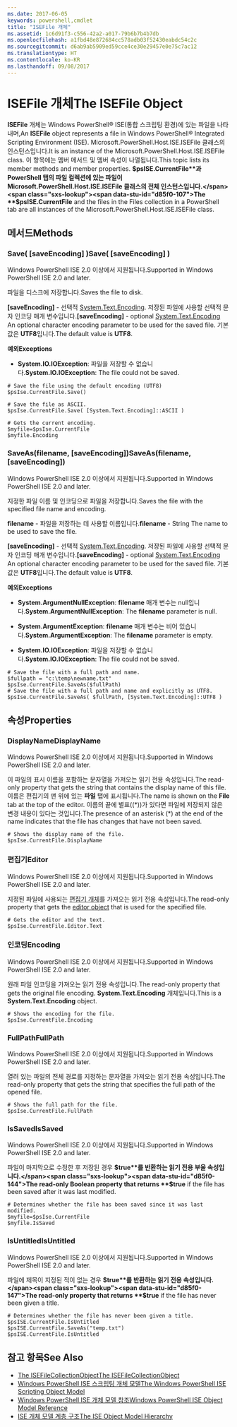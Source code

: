 ```yaml
---
ms.date: 2017-06-05
keywords: powershell,cmdlet
title: "ISEFile 개체"
ms.assetid: 1c6d91f3-c556-42a2-a017-79b6b7b4b7db
ms.openlocfilehash: a1fbd48e872684cc578adb03f52430eabdc54c2c
ms.sourcegitcommit: d6ab9ab5909ed59cce4ce30e29457e0e75c7ac12
ms.translationtype: HT
ms.contentlocale: ko-KR
ms.lasthandoff: 09/08/2017
---
```

# <a name="the-isefile-object"></a><span data-ttu-id="d85f0-103">ISEFile 개체</span><span class="sxs-lookup"><span data-stu-id="d85f0-103">The ISEFile Object</span></span>
  <span data-ttu-id="d85f0-104">**ISEFile** 개체는 Windows PowerShell® ISE(통합 스크립팅 환경)에 있는 파일을 나타내며,</span><span class="sxs-lookup"><span data-stu-id="d85f0-104">An **ISEFile** object represents a file in Windows PowerShell® Integrated Scripting Environment (ISE).</span></span> <span data-ttu-id="d85f0-105">Microsoft.PowerShell.Host.ISE.ISEFile 클래스의 인스턴스입니다.</span><span class="sxs-lookup"><span data-stu-id="d85f0-105">It is an instance of the Microsoft.PowerShell.Host.ISE.ISEFile class.</span></span> <span data-ttu-id="d85f0-106">이 항목에는 멤버 메서드 및 멤버 속성이 나열됩니다.</span><span class="sxs-lookup"><span data-stu-id="d85f0-106">This topic lists its member methods and member properties.</span></span> <span data-ttu-id="d85f0-107">**$psISE.CurrentFile**과 PowerShell 탭의 파일 컬렉션에 있는 파일이 Microsoft.PowerShell.Host.ISE.ISEFile 클래스의 전체 인스턴스입니다.</span><span class="sxs-lookup"><span data-stu-id="d85f0-107">The **$psISE.CurrentFile** and the files in the Files collection in a PowerShell tab are all instances of the Microsoft.PowerShell.Host.ISE.ISEFile class.</span></span>

## <a name="methods"></a><span data-ttu-id="d85f0-108">메서드</span><span class="sxs-lookup"><span data-stu-id="d85f0-108">Methods</span></span>

### <a name="save-saveencoding-"></a><span data-ttu-id="d85f0-109">Save\( \[saveEncoding\] \)</span><span class="sxs-lookup"><span data-stu-id="d85f0-109">Save\( \[saveEncoding\] \)</span></span>
  <span data-ttu-id="d85f0-110">Windows PowerShell ISE 2.0 이상에서 지원됩니다.</span><span class="sxs-lookup"><span data-stu-id="d85f0-110">Supported in Windows PowerShell ISE 2.0 and later.</span></span> 

 <span data-ttu-id="d85f0-111">파일을 디스크에 저장합니다.</span><span class="sxs-lookup"><span data-stu-id="d85f0-111">Saves the file to disk.</span></span>

 <span data-ttu-id="d85f0-112">**\[saveEncoding\]** - 선택적 [System.Text.Encoding](http://msdn.microsoft.com/library/system.text.encoding.aspx). 저장된 파일에 사용할 선택적 문자 인코딩 매개 변수입니다.</span><span class="sxs-lookup"><span data-stu-id="d85f0-112">**\[saveEncoding\]** - optional [System.Text.Encoding](http://msdn.microsoft.com/library/system.text.encoding.aspx) An optional character encoding parameter to be used for the saved file.</span></span> <span data-ttu-id="d85f0-113">기본값은 **UTF8**입니다.</span><span class="sxs-lookup"><span data-stu-id="d85f0-113">The default value is **UTF8**.</span></span>

 <span data-ttu-id="d85f0-114">**예외**</span><span class="sxs-lookup"><span data-stu-id="d85f0-114">**Exceptions**</span></span>
 -   <span data-ttu-id="d85f0-115">**System.IO.IOException**: 파일을 저장할 수 없습니다.</span><span class="sxs-lookup"><span data-stu-id="d85f0-115">**System.IO.IOException**: The file could not be saved.</span></span>

```
# Save the file using the default encoding (UTF8)
$psIse.CurrentFile.Save()

# Save the file as ASCII.
$psIse.CurrentFile.Save( [System.Text.Encoding]::ASCII )

# Gets the current encoding.
$myfile=$psIse.CurrentFile
$myfile.Encoding

```

### <a name="saveasfilename-saveencoding"></a><span data-ttu-id="d85f0-116">SaveAs\(filename, \[saveEncoding\]\)</span><span class="sxs-lookup"><span data-stu-id="d85f0-116">SaveAs\(filename, \[saveEncoding\]\)</span></span>
  <span data-ttu-id="d85f0-117">Windows PowerShell ISE 2.0 이상에서 지원됩니다.</span><span class="sxs-lookup"><span data-stu-id="d85f0-117">Supported in Windows PowerShell ISE 2.0 and later.</span></span> 

 <span data-ttu-id="d85f0-118">지정한 파일 이름 및 인코딩으로 파일을 저장합니다.</span><span class="sxs-lookup"><span data-stu-id="d85f0-118">Saves the file with the specified file name and encoding.</span></span>

 <span data-ttu-id="d85f0-119">**filename** - 파일을 저장하는 데 사용할 이름입니다.</span><span class="sxs-lookup"><span data-stu-id="d85f0-119">**filename** - String The name to be used to save the file.</span></span>

 <span data-ttu-id="d85f0-120">**\[saveEncoding\]** - 선택적 [System.Text.Encoding](http://msdn.microsoft.com/library/system.text.encoding.aspx). 저장된 파일에 사용할 선택적 문자 인코딩 매개 변수입니다.</span><span class="sxs-lookup"><span data-stu-id="d85f0-120">**\[saveEncoding\]** - optional [System.Text.Encoding](http://msdn.microsoft.com/library/system.text.encoding.aspx) An optional character encoding parameter to be used for the saved file.</span></span> <span data-ttu-id="d85f0-121">기본값은 **UTF8**입니다.</span><span class="sxs-lookup"><span data-stu-id="d85f0-121">The default value is **UTF8**.</span></span>

 <span data-ttu-id="d85f0-122">**예외**</span><span class="sxs-lookup"><span data-stu-id="d85f0-122">**Exceptions**</span></span>
 -   <span data-ttu-id="d85f0-123">**System.ArgumentNullException**: **filename** 매개 변수는 null입니다.</span><span class="sxs-lookup"><span data-stu-id="d85f0-123">**System.ArgumentNullException**: The **filename** parameter is null.</span></span>

- <span data-ttu-id="d85f0-124">**System.ArgumentException**: **filename** 매개 변수는 비어 있습니다.</span><span class="sxs-lookup"><span data-stu-id="d85f0-124">**System.ArgumentException**: The **filename** parameter is empty.</span></span>

- <span data-ttu-id="d85f0-125">**System.IO.IOException**: 파일을 저장할 수 없습니다.</span><span class="sxs-lookup"><span data-stu-id="d85f0-125">**System.IO.IOException**: The file could not be saved.</span></span>

```
# Save the file with a full path and name. 
$fullpath = "c:\temp\newname.txt"
$psIse.CurrentFile.SaveAs($fullPath) 
# Save the file with a full path and name and explicitly as UTF8. 
$psIse.CurrentFile.SaveAs( $fullPath, [System.Text.Encoding]::UTF8 )

```

## <a name="properties"></a><span data-ttu-id="d85f0-126">속성</span><span class="sxs-lookup"><span data-stu-id="d85f0-126">Properties</span></span>

### <a name="displayname"></a><span data-ttu-id="d85f0-127">DisplayName</span><span class="sxs-lookup"><span data-stu-id="d85f0-127">DisplayName</span></span>
  <span data-ttu-id="d85f0-128">Windows PowerShell ISE 2.0 이상에서 지원됩니다.</span><span class="sxs-lookup"><span data-stu-id="d85f0-128">Supported in Windows PowerShell ISE 2.0 and later.</span></span>

 <span data-ttu-id="d85f0-129">이 파일의 표시 이름을 포함하는 문자열을 가져오는 읽기 전용 속성입니다.</span><span class="sxs-lookup"><span data-stu-id="d85f0-129">The read-only property that gets the string that contains the display name of this file.</span></span> <span data-ttu-id="d85f0-130">이름은 편집기의 맨 위에 있는 **파일** 탭에 표시됩니다.</span><span class="sxs-lookup"><span data-stu-id="d85f0-130">The name is shown on the **File** tab at the top of the editor.</span></span> <span data-ttu-id="d85f0-131">이름의 끝에 별표(\(\*\))가 있다면 파일에 저장되지 않은 변경 내용이 있다는 것입니다.</span><span class="sxs-lookup"><span data-stu-id="d85f0-131">The presence of an asterisk \(\*\) at the end of the name indicates that the file has changes that have not been saved.</span></span>

```
# Shows the display name of the file.
$psIse.CurrentFile.DisplayName

```

### <a name="editor"></a><span data-ttu-id="d85f0-132">편집기</span><span class="sxs-lookup"><span data-stu-id="d85f0-132">Editor</span></span>
  <span data-ttu-id="d85f0-133">Windows PowerShell ISE 2.0 이상에서 지원됩니다.</span><span class="sxs-lookup"><span data-stu-id="d85f0-133">Supported in Windows PowerShell ISE 2.0 and later.</span></span> 

 <span data-ttu-id="d85f0-134">지정된 파일에 사용되는 [편집기 개체](The-ISEEditor-Object.md)를 가져오는 읽기 전용 속성입니다.</span><span class="sxs-lookup"><span data-stu-id="d85f0-134">The read-only property that gets the [editor object](The-ISEEditor-Object.md) that is used for the specified file.</span></span>

```
# Gets the editor and the text.
$psIse.CurrentFile.Editor.Text

```

### <a name="encoding"></a><span data-ttu-id="d85f0-135">인코딩</span><span class="sxs-lookup"><span data-stu-id="d85f0-135">Encoding</span></span>
  <span data-ttu-id="d85f0-136">Windows PowerShell ISE 2.0 이상에서 지원됩니다.</span><span class="sxs-lookup"><span data-stu-id="d85f0-136">Supported in Windows PowerShell ISE 2.0 and later.</span></span> 

 <span data-ttu-id="d85f0-137">원래 파일 인코딩을 가져오는 읽기 전용 속성입니다.</span><span class="sxs-lookup"><span data-stu-id="d85f0-137">The read-only property that gets the original file encoding.</span></span> <span data-ttu-id="d85f0-138">**System.Text.Encoding** 개체입니다.</span><span class="sxs-lookup"><span data-stu-id="d85f0-138">This is a **System.Text.Encoding** object.</span></span>

```
# Shows the encoding for the file. 
$psIse.CurrentFile.Encoding

```

### <a name="fullpath"></a><span data-ttu-id="d85f0-139">FullPath</span><span class="sxs-lookup"><span data-stu-id="d85f0-139">FullPath</span></span>
  <span data-ttu-id="d85f0-140">Windows PowerShell ISE 2.0 이상에서 지원됩니다.</span><span class="sxs-lookup"><span data-stu-id="d85f0-140">Supported in Windows PowerShell ISE 2.0 and later.</span></span> 

 <span data-ttu-id="d85f0-141">열려 있는 파일의 전체 경로를 지정하는 문자열을 가져오는 읽기 전용 속성입니다.</span><span class="sxs-lookup"><span data-stu-id="d85f0-141">The read-only property that gets the string that specifies the full path of the opened file.</span></span>

```
# Shows the full path for the file. 
$psIse.CurrentFile.FullPath

```

### <a name="issaved"></a><span data-ttu-id="d85f0-142">IsSaved</span><span class="sxs-lookup"><span data-stu-id="d85f0-142">IsSaved</span></span>
  <span data-ttu-id="d85f0-143">Windows PowerShell ISE 2.0 이상에서 지원됩니다.</span><span class="sxs-lookup"><span data-stu-id="d85f0-143">Supported in Windows PowerShell ISE 2.0 and later.</span></span> 

 <span data-ttu-id="d85f0-144">파일이 마지막으로 수정한 후 저장된 경우 **$true**를 반환하는 읽기 전용 부울 속성입니다.</span><span class="sxs-lookup"><span data-stu-id="d85f0-144">The read-only Boolean property that returns **$true** if the file has been saved after it was last modified.</span></span>

```
# Determines whether the file has been saved since it was last modified.
$myfile=$psIse.CurrentFile
$myfile.IsSaved

```

### <a name="isuntitled"></a><span data-ttu-id="d85f0-145">IsUntitled</span><span class="sxs-lookup"><span data-stu-id="d85f0-145">IsUntitled</span></span>
  <span data-ttu-id="d85f0-146">Windows PowerShell ISE 2.0 이상에서 지원됩니다.</span><span class="sxs-lookup"><span data-stu-id="d85f0-146">Supported in Windows PowerShell ISE 2.0 and later.</span></span> 

 <span data-ttu-id="d85f0-147">파일에 제목이 지정된 적이 없는 경우 **$true**를 반환하는 읽기 전용 속성입니다.</span><span class="sxs-lookup"><span data-stu-id="d85f0-147">The read-only property that returns **$true** if the file has never been given a title.</span></span>

```
# Determines whether the file has never been given a title.
$psISE.CurrentFile.IsUntitled
$psISE.CurrentFile.SaveAs("temp.txt")
$psISE.CurrentFile.IsUntitled

```

## <a name="see-also"></a><span data-ttu-id="d85f0-148">참고 항목</span><span class="sxs-lookup"><span data-stu-id="d85f0-148">See Also</span></span>
- [<span data-ttu-id="d85f0-149">The ISEFileCollectionObject</span><span class="sxs-lookup"><span data-stu-id="d85f0-149">The ISEFileCollectionObject</span></span>](The-ISEFileCollection-Object.md) 
- [<span data-ttu-id="d85f0-150">Windows PowerShell ISE 스크립팅 개체 모델</span><span class="sxs-lookup"><span data-stu-id="d85f0-150">The Windows PowerShell ISE Scripting Object Model</span></span>](The-Windows-PowerShell-ISE-Scripting-Object-Model.md) 
- [<span data-ttu-id="d85f0-151">Windows PowerShell ISE 개체 모델 참조</span><span class="sxs-lookup"><span data-stu-id="d85f0-151">Windows PowerShell ISE Object Model Reference</span></span>](Windows-PowerShell-ISE-Object-Model-Reference.md)
- [<span data-ttu-id="d85f0-152">ISE 개체 모델 계층 구조</span><span class="sxs-lookup"><span data-stu-id="d85f0-152">The ISE Object Model Hierarchy</span></span>](The-ISE-Object-Model-Hierarchy.md)
